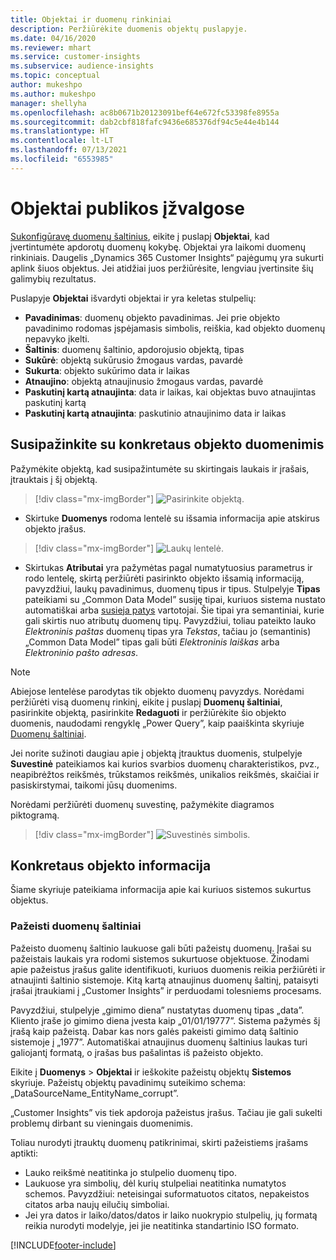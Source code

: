 ```yaml
---
title: Objektai ir duomenų rinkiniai
description: Peržiūrėkite duomenis objektų puslapyje.
ms.date: 04/16/2020
ms.reviewer: mhart
ms.service: customer-insights
ms.subservice: audience-insights
ms.topic: conceptual
author: mukeshpo
ms.author: mukeshpo
manager: shellyha
ms.openlocfilehash: ac8b0671b20123091bef64e672fc53398fe8955a
ms.sourcegitcommit: dab2cbf818fafc9436e685376df94c5e44e4b144
ms.translationtype: HT
ms.contentlocale: lt-LT
ms.lasthandoff: 07/13/2021
ms.locfileid: "6553985"
---
```

# <a name="entities-in-audience-insights"></a>Objektai publikos įžvalgose

[Sukonfigūravę duomenų šaltinius](data-sources.md), eikite į puslapį **Objektai**, kad įvertintumėte apdorotų duomenų kokybę. Objektai yra laikomi duomenų rinkiniais. Daugelis „Dynamics 365 Customer Insights“ pajėgumų yra sukurti aplink šiuos objektus. Jei atidžiai juos peržiūrėsite, lengviau įvertinsite šių galimybių rezultatus.

Puslapyje **Objektai** išvardyti objektai ir yra keletas stulpelių:

- **Pavadinimas**: duomenų objekto pavadinimas. Jei prie objekto pavadinimo rodomas įspėjamasis simbolis, reiškia, kad objekto duomenų nepavyko įkelti.
- **Šaltinis**: duomenų šaltinio, apdorojusio objektą, tipas
- **Sukūrė**: objektą sukūrusio žmogaus vardas, pavardė
- **Sukurta**: objekto sukūrimo data ir laikas
- **Atnaujino**: objektą atnaujinusio žmogaus vardas, pavardė
- **Paskutinį kartą atnaujinta**: data ir laikas, kai objektas buvo atnaujintas paskutinį kartą
- **Paskutinį kartą atnaujinta**: paskutinio atnaujinimo data ir laikas

## <a name="explore-a-specific-entitys-data"></a>Susipažinkite su konkretaus objekto duomenimis

Pažymėkite objektą, kad susipažintumėte su skirtingais laukais ir įrašais, įtrauktais į šį objektą.

> [!div class="mx-imgBorder"]
> ![Pasirinkite objektą.](media/data-manager-entities-data.png "Pasirinkti objektą")

- Skirtuke **Duomenys** rodoma lentelė su išsamia informacija apie atskirus objekto įrašus.

> [!div class="mx-imgBorder"]
> ![Laukų lentelė.](media/data-manager-entities-fields.PNG "Laukų lentelė")

- Skirtukas **Atributai** yra pažymėtas pagal numatytuosius parametrus ir rodo lentelę, skirtą peržiūrėti pasirinkto objekto išsamią informaciją, pavyzdžiui, laukų pavadinimus, duomenų tipus ir tipus. Stulpelyje **Tipas** pateikiami su „Common Data Model” susiję tipai, kuriuos sistema nustato automatiškai arba [susieja patys](map-entities.md) vartotojai. Šie tipai yra semantiniai, kurie gali skirtis nuo atributų duomenų tipų. Pavyzdžiui, toliau pateikto lauko *Elektroninis paštas* duomenų tipas yra *Tekstas*, tačiau jo (semantinis) „Common Data Model” tipas gali būti *Elektroninis laiškas* arba *Elektroninio pašto adresas*.

> [!NOTE]
> Abiejose lentelėse parodytas tik objekto duomenų pavyzdys. Norėdami peržiūrėti visą duomenų rinkinį, eikite į puslapį **Duomenų šaltiniai**, pasirinkite objektą, pasirinkite **Redaguoti** ir peržiūrėkite šio objekto duomenis, naudodami rengyklę „Power Query”, kaip paaiškinta skyriuje [Duomenų šaltiniai](data-sources.md).

Jei norite sužinoti daugiau apie į objektą įtrauktus duomenis, stulpelyje **Suvestinė** pateikiamos kai kurios svarbios duomenų charakteristikos, pvz., neapibrėžtos reikšmės, trūkstamos reikšmės, unikalios reikšmės, skaičiai ir pasiskirstymai, taikomi jūsų duomenims.

Norėdami peržiūrėti duomenų suvestinę, pažymėkite diagramos piktogramą.

> [!div class="mx-imgBorder"]
> ![Suvestinės simbolis.](media/data-manager-entities-summary.png "Duomenų suvestinės lentelė")

## <a name="entity-specific-information"></a>Konkretaus objekto informacija

Šiame skyriuje pateikiama informacija apie kai kuriuos sistemos sukurtus objektus.

### <a name="corrupted-data-sources"></a>Pažeisti duomenų šaltiniai

Pažeisto duomenų šaltinio laukuose gali būti pažeistų duomenų. Įrašai su pažeistais laukais yra rodomi sistemos sukurtuose objektuose. Žinodami apie pažeistus įrašus galite identifikuoti, kuriuos duomenis reikia peržiūrėti ir atnaujinti šaltinio sistemoje. Kitą kartą atnaujinus duomenų šaltinį, pataisyti įrašai įtraukiami į „Customer Insights” ir perduodami tolesniems procesams. 

Pavyzdžiui, stulpelyje „gimimo diena” nustatytas duomenų tipas „data”. Kliento įraše jo gimimo diena įvesta kaip „01/01/19777”. Sistema pažymės šį įrašą kaip pažeistą. Dabar kas nors galės pakeisti gimimo datą šaltinio sistemoje į „1977”. Automatiškai atnaujinus duomenų šaltinius laukas turi galiojantį formatą, o įrašas bus pašalintas iš pažeisto objekto. 

Eikite į **Duomenys** > **Objektai** ir ieškokite pažeistų objektų **Sistemos** skyriuje. Pažeistų objektų pavadinimų suteikimo schema: „DataSourceName_EntityName_corrupt”.

„Customer Insights” vis tiek apdoroja pažeistus įrašus. Tačiau jie gali sukelti problemų dirbant su vieningais duomenimis.

Toliau nurodyti įtrauktų duomenų patikrinimai, skirti pažeistiems įrašams aptikti: 

- Lauko reikšmė neatitinka jo stulpelio duomenų tipo.
- Laukuose yra simbolių, dėl kurių stulpeliai neatitinka numatytos schemos. Pavyzdžiui: neteisingai suformatuotos citatos, nepakeistos citatos arba naujų eilučių simboliai.
- Jei yra datos ir laiko/datos/datos ir laiko nuokrypio stulpelių, jų formatą reikia nurodyti modelyje, jei jie neatitinka standartinio ISO formato.



[!INCLUDE[footer-include](../includes/footer-banner.md)]
